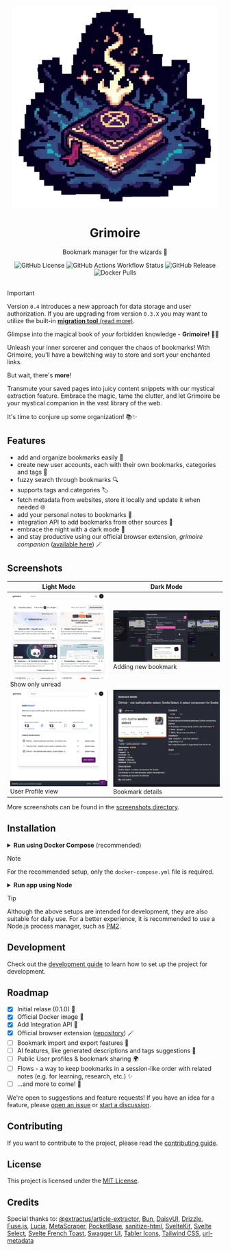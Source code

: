 <div align="center">
  <img alt="Grimoire Logo" src="static/grimoire_logo_300.webp">
  <h1>Grimoire</h1>
  <p>Bookmark manager for the wizards 🧙</p>
<img alt="GitHub License" src="https://img.shields.io/github/license/goniszewski/grimoire">
<img alt="GitHub Actions Workflow Status" src="https://img.shields.io/github/actions/workflow/status/goniszewski/grimoire/ci.yml?event=release">
<img alt="GitHub Release" src="https://img.shields.io/github/v/release/goniszewski/grimoire">
<img alt="Docker Pulls" src="https://img.shields.io/docker/pulls/goniszewski/grimoire">
</div>
<br>

> [!IMPORTANT]
> Version `0.4` introduces a new approach for data storage and user authorization. If you are upgrading from version `0.3.X` you may want to utilize the built-in [**migration tool** (read more)](https://grimoire.pro/docs/migration-tool/).

Glimpse into the magical book of _your_ forbidden knowledge - **Grimoire!** 📖💫

Unleash your inner sorcerer and conquer the chaos of bookmarks! With Grimoire, you'll have a bewitching way to store and sort your enchanted links.

But wait, there's **more**!

Transmute your saved pages into juicy content snippets with our mystical extraction feature. Embrace the magic, tame the clutter, and let Grimoire be your mystical companion in the vast library of the web.

It's time to conjure up some organization! 📚✨

## Features

- add and organize bookmarks easily 🔖
- create new user accounts, each with their own bookmarks, categories and tags 🙋
- fuzzy search through bookmarks 🔍
- supports tags and categories 🏷️
- fetch metadata from websites, store it locally and update it when needed 🌐
- add your personal notes to bookmarks 📝
- integration API to add bookmarks from other sources 🧰
- embrace the night with a dark mode 🌙
- and stay productive using our official browser extension, _grimoire companion_ ([available here](https://github.com/goniszewski/grimoire-web-extension)) 🪄

## Screenshots

| Light Mode                                                                      | Dark Mode                                                                            |
| ------------------------------------------------------------------------------- | ------------------------------------------------------------------------------------ |
| ![Only unread](screenshots/only-unread-white.png) Show only unread              | ![Adding new bookmark](screenshots/adding-new-bookmark-dark.png) Adding new bookmark |
| ![User Profile view](screenshots/user-profile-view-white.png) User Profile view | ![Bookmark details](screenshots/bookmark-details-dark.png) Bookmark details          |

More screenshots can be found in the [screenshots directory](screenshots).

## Installation

<details>
  <summary><strong>Run using Docker Compose</strong> (recommended)</summary>

### Prerequisites

- [Docker](https://docs.docker.com/get-docker/)
- [Docker Compose](https://docs.docker.com/compose/install/)

### Steps

1. Create a `docker-compose.yml` file with the following content:

```yml
services:
  grimoire:
    image: goniszewski/grimoire:develop
    container_name: grimoire
    restart: unless-stopped
    environment:
      - PORT=5173
      - PUBLIC_HTTPS_ONLY=false
      - PUBLIC_SIGNUP_DISABLED=false
    volumes:
      - grimoire_data:/app/data/
    build:
      context: .
      dockerfile: Dockerfile
    healthcheck:
      test: wget --no-verbose --tries=1 --spider http://localhost:$PORT/api/health || exit 1
      interval: 30s
      timeout: 10s
      retries: 3
    ports:
      - '${PORT:-5173}:${PORT:-5173}'
volumes:
  grimoire_data:
```

2. [Optional] Update the environment variables to match your needs.
3. Run the app using `docker compose up -d` command.

</details>

> [!NOTE]
> For the recommended setup, only the `docker-compose.yml` file is required.

<details>
  <summary><strong>Run app using Node</strong></summary>

### Prerequisites

- [Docker](https://docs.docker.com/get-docker/)
- [Docker Compose](https://docs.docker.com/compose/install/)
- [Node.js](https://nodejs.org/en/download/)
- [PNPM](https://pnpm.io/installation)

### Steps

```bash
# Clone the repository
git clone https://github.com/goniszewski/grimoire

# Rename the `.env.example` file to `.env`
# "mv .env.example .env" on Linux/MacOS, "ren .env.example .env" on Windows

# Install the dependencies
pnpm i

# Run the app
chmod +x ./run-dev.sh && ./run-dev.sh
```

</details>

> [!TIP]
> Although the above setups are intended for development, they are also suitable for daily use. For a better experience, it is recommended to use a Node.js process manager, such as [PM2](https://github.com/Unitech/pm2).

## Development

Check out the [development guide](https://grimoire.pro/docs/getting-started/development) to learn how to set up the project for development.

## Roadmap

- [x] Initial relase (0.1.0) 🚀
- [x] Official Docker image 🐳
- [x] Add Integration API 🧰
- [x] Official browser extension ([repository](https://github.com/goniszewski/grimoire-web-extension)) 🪄
- [ ] Bookmark import and export features 💼
- [ ] AI features, like generated descriptions and tags suggestions 🤖
- [ ] Public User profiles & bookmark sharing 🌍
- [ ] Flows - a way to keep bookmarks in a session-like order with related notes (e.g. for learning, research, etc.) ✨
- [ ] ...and more to come! 🧙

We're open to suggestions and feature requests! If you have an idea for a feature, please [open an issue](https://github.com/goniszewski/grimoire/issues) or [start a discussion](https://github.com/goniszewski/grimoire/discussions/categories/ideas).

## Contributing

If you want to contribute to the project, please read the [contributing guide](CONTRIBUTING.md).

## License

This project is licensed under the [MIT License](LICENSE).

## Credits

Special thanks to: [@extractus/article-extractor](https://github.com/extractus/article-extractor),
[Bun](https://github.com/oven-sh/bun),
[DaisyUI](https://github.com/saadeghi/daisyui),
[Drizzle](https://github.com/drizzle-team/drizzle-orm),
[Fuse.js](https://github.com/krisk/fuse),
[Lucia](https://github.com/pilcrowOnPaper/lucia),
[MetaScraper](https://github.com/microlinkhq/metascraper),
[PocketBase](https://github.com/pocketbase/pocketbase),
[sanitize-html](https://github.com/apostrophecms/sanitize-html),
[SvelteKit](https://github.com/sveltejs/kit),
[Svelte Select](https://github.com/rob-balfre/svelte-select),
[Svelte French Toast](https://github.com/kbrgl/svelte-french-toast),
[Swagger UI](https://github.com/swagger-api/swagger-ui),
[Tabler Icons](https://github.com/tabler/tabler-icons),
[Tailwind CSS](https://tailwindcss.com),
[url-metadata](https://github.com/laurengarcia/url-metadata)
